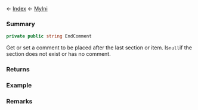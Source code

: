 ← [Index](Api-Index) ← [MyIni](VRage.Game.ModAPI.Ingame.Utilities.MyIni)

### Summary

```csharp
private public string EndComment
```

Get or set a comment to be placed after the last section or item. Is`null`if the section does not exist or has no comment.

### Returns



### Example

### Remarks

